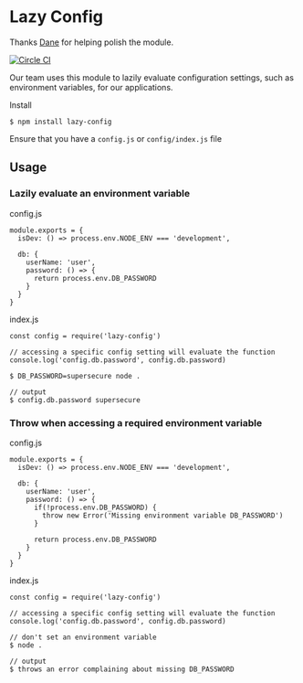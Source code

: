 # Lazy Config

Thanks [Dane](https://github.com/danethurber) for helping polish the module.

[![Circle CI](https://circleci.com/gh/snugbear/lazy-config.svg?style=shield)](https://circleci.com/gh/snugbear/lazy-config)


Our team uses this module to lazily evaluate configuration settings, such as environment variables, for our applications.

Install
```
$ npm install lazy-config
```

Ensure that you have a `config.js` or `config/index.js` file

## Usage

### Lazily evaluate an environment variable

config.js
```
module.exports = {
  isDev: () => process.env.NODE_ENV === 'development',

  db: {
    userName: 'user',
    password: () => {
      return process.env.DB_PASSWORD
    }
  }
}
```

index.js
```
const config = require('lazy-config')

// accessing a specific config setting will evaluate the function
console.log('config.db.password', config.db.password)

```

```
$ DB_PASSWORD=supersecure node .

// output
$ config.db.password supersecure
```

### Throw when accessing a required environment variable

config.js
```
module.exports = {
  isDev: () => process.env.NODE_ENV === 'development',

  db: {
    userName: 'user',
    password: () => {
      if(!process.env.DB_PASSWORD) {
        throw new Error('Missing environment variable DB_PASSWORD')
      }

      return process.env.DB_PASSWORD
    }
  }
}
```

index.js
```
const config = require('lazy-config')

// accessing a specific config setting will evaluate the function
console.log('config.db.password', config.db.password)

```

```
// don't set an environment variable
$ node .

// output
$ throws an error complaining about missing DB_PASSWORD
```

